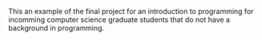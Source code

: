 This an example of the final project for an introduction to programming for incomming computer science graduate students that do not have a background in programming.
